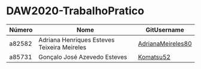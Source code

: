 # DAW2020-TrabalhoPratico

| Número | Nome                                             | GitUsername       |
|--------|--------------------------------------------------|-------------------|
| a82582 | Adriana Henriques Esteves Teixeira Meireles      | [AdrianaMeireles80](https://github.com/AdrianaMeireles80) |
| a85731 | Gonçalo José Azevedo Esteves                     | [Komatsu52](https://github.com/Komatsu52)                 |
